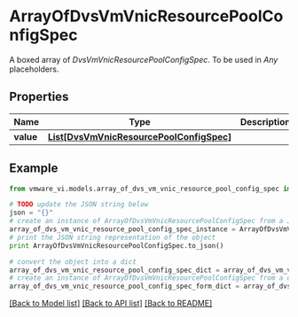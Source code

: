 # ArrayOfDvsVmVnicResourcePoolConfigSpec

A boxed array of *DvsVmVnicResourcePoolConfigSpec*. To be used in *Any* placeholders. 

## Properties
Name | Type | Description | Notes
------------ | ------------- | ------------- | -------------
**value** | [**List[DvsVmVnicResourcePoolConfigSpec]**](DvsVmVnicResourcePoolConfigSpec.md) |  | 

## Example

```python
from vmware_vi.models.array_of_dvs_vm_vnic_resource_pool_config_spec import ArrayOfDvsVmVnicResourcePoolConfigSpec

# TODO update the JSON string below
json = "{}"
# create an instance of ArrayOfDvsVmVnicResourcePoolConfigSpec from a JSON string
array_of_dvs_vm_vnic_resource_pool_config_spec_instance = ArrayOfDvsVmVnicResourcePoolConfigSpec.from_json(json)
# print the JSON string representation of the object
print ArrayOfDvsVmVnicResourcePoolConfigSpec.to_json()

# convert the object into a dict
array_of_dvs_vm_vnic_resource_pool_config_spec_dict = array_of_dvs_vm_vnic_resource_pool_config_spec_instance.to_dict()
# create an instance of ArrayOfDvsVmVnicResourcePoolConfigSpec from a dict
array_of_dvs_vm_vnic_resource_pool_config_spec_form_dict = array_of_dvs_vm_vnic_resource_pool_config_spec.from_dict(array_of_dvs_vm_vnic_resource_pool_config_spec_dict)
```
[[Back to Model list]](../README.md#documentation-for-models) [[Back to API list]](../README.md#documentation-for-api-endpoints) [[Back to README]](../README.md)


